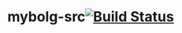 # mybolg-src[![Build Status](https://travis-ci.org/shdwaker/mybolg-src.svg?branch=master)](https://travis-ci.org/shdwaker/mybolg-src)